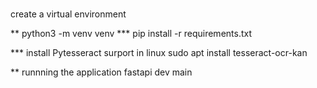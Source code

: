 #

create a virtual  environment 

** python3 -m venv venv 
*** pip install -r requirements.txt

*** install Pytesseract surport in linux 
    sudo apt install tesseract-ocr-kan 

** runnning the application
    fastapi dev main 
    

